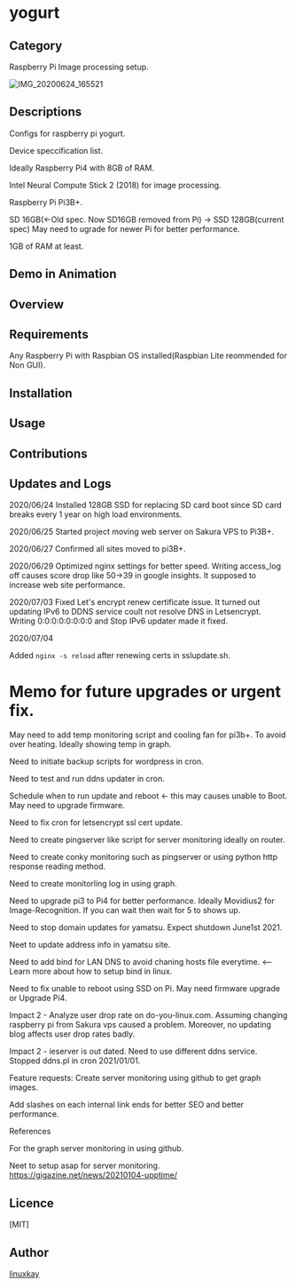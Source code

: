 # yogurt 

## Category

Raspberry Pi Image processing setup.

![IMG_20200624_165521](https://user-images.githubusercontent.com/9047935/85963539-37a46900-b9f1-11ea-88ea-3d644a08c2be.jpg)


## Descriptions

Configs for raspberry pi yogurt.

Device speccification list.

Ideally Raspberry Pi4 with 8GB of RAM.

Intel Neural Compute Stick 2 (2018) for image processing.

Raspberry Pi Pi3B+.

SD 16GB(←Old spec. Now SD16GB removed from Pi) -> SSD 128GB(current spec) May need to ugrade for newer Pi for better performance.

1GB of RAM at least.
 
## Demo in Animation

## Overview

## Requirements

Any Raspberry Pi with Raspbian OS installed(Raspbian Lite reommended for Non GUI).

## Installation

## Usage

## Contributions

## Updates and Logs

2020/06/24 Installed 128GB SSD for replacing SD card boot since SD card breaks every 1 year on high load environments.

2020/06/25 Started project moving web server on Sakura VPS to Pi3B+.

2020/06/27 Confirmed all sites moved to pi3B+.

2020/06/29 Optimized nginx settings for better speed. Writing access_log off causes score drop like 50->39 in google insights. It supposed to increase web site performance.

2020/07/03 Fixed Let's encrypt renew certificate issue. It turned out updating IPv6 to DDNS service coult not resolve DNS in Letsencrypt. Writing 0:0:0:0:0:0:0:0 and Stop IPv6 updater made it fixed.

2020/07/04 

Added `nginx -s reload` after renewing certs in sslupdate.sh.

# Memo for future upgrades or urgent fix.

May need to add temp monitoring script and cooling fan for pi3b+. To avoid over heating. Ideally showing temp in graph.

Need to initiate backup scripts for wordpress in cron.

Need to test and run ddns updater in cron.

Schedule when to run update and reboot <- this may causes unable to Boot. May need to upgrade firmware.

Need to fix cron for letsencrypt ssl cert update.

Need to create pingserver like script for server monitoring ideally on router. 

Need to create conky monitoring such as pingserver or using python http response reading method.

Need to create monitorling log in using graph.

Need to upgrade pi3 to Pi4 for better performance. Ideally Movidius2 for Image-Recognition. If you can wait then wait for 5 to shows up.

Need to stop domain updates for yamatsu. Expect shutdown June1st 2021.

Neet to update address info in yamatsu site.

Need to add bind for LAN DNS to avoid chaning hosts file everytime. <-- Learn more about how to setup bind in linux.

Need to fix unable to reboot using SSD on Pi. May need firmware upgrade or Upgrade Pi4.

Impact 2 - Analyze user drop rate on do-you-linux.com. Assuming changing raspberry pi from Sakura vps caused a problem. Moreover, no updating blog affects user drop rates badly.

Impact 2 - ieserver is out dated. Need to use different ddns service. Stopped ddns.pl in cron 2021/01/01.

Feature requests: Create server monitoring using github to get graph images.

Add slashes on each internal link ends for better SEO and better performance.

References

For the graph server monitoring in using github.

Neet to setup asap for server monitoring. https://gigazine.net/news/20210104-upptime/

## Licence

[MIT]

## Author

[linuxkay](https://github.com/linuxkay)
